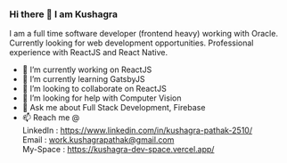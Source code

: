 ### Hi there 👋 I am Kushagra

<!--
**defalt18/defalt18** is a ✨ _special_ ✨ repository because its `README.md` (this file) appears on your GitHub profile.
-->
I am a full time software developer (frontend heavy) working with Oracle. Currently looking for web development opportunities. Professional experience with ReactJS and React Native.

- 🔭 I’m currently working on ReactJS
- 🌱 I’m currently learning GatsbyJS
- 👯 I’m looking to collaborate on ReactJS
- 🤔 I’m looking for help with Computer Vision
- 💬 Ask me about Full Stack Development, Firebase
- 📫 Reach me @  
LinkedIn : https://www.linkedin.com/in/kushagra-pathak-2510/ <br>
Email : work.kushagrapathak@gmail.com <br>
My-Space : https://kushagra-dev-space.vercel.app/
<!--
- 😄 Pronouns: ...
- ⚡ Fun fact: ...
-->

